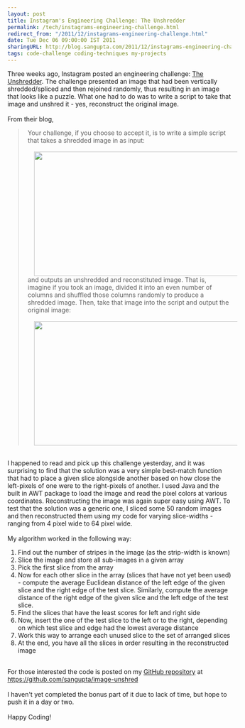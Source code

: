 ```yaml
---
layout: post
title: Instagram's Engineering Challenge: The Unshredder
permalink: /tech/instagrams-engineering-challenge.html
redirect_from: "/2011/12/instagrams-engineering-challenge.html"
date: Tue Dec 06 09:00:00 IST 2011
sharingURL: http://blog.sangupta.com/2011/12/instagrams-engineering-challenge.html
tags: code-challenge coding-techniques my-projects
---
```


Three weeks ago, Instagram posted an engineering challenge: 
<a href="http://instagram-engineering.tumblr.com/post/12651721845/instagram-engineering-challenge-the-unshredder">The Unshredder</a>. The challenge presented an image that had been vertically shredded/spliced and then rejoined randomly, thus resulting in an image that looks like a puzzle. What one had to do was to write a script to take that image and unshred it - yes, reconstruct the original image. 
<br>
<br>From their blog,
<br>
<blockquote style="padding-left: 20px;">
    Your challenge, if you choose to accept it, is to write a simple script that takes a shredded image in as input:
    <br>
    <br>
    <div class="separator" style="clear: both; text-align: center;">
        <a href="http://media.tumblr.com/tumblr_luigsoCv3s1qm4rc3.png" imageanchor="1" style="margin-left: 1em; margin-right: 1em;"><img border="0" height="280" src="http://media.tumblr.com/tumblr_luigsoCv3s1qm4rc3.png" width="500"></a>
    </div>and outputs an unshredded and reconstituted image. That is, imagine if you took an image, divided it into an even number of columns and shuffled those columns randomly to produce a shredded image. Then, take that image into the script and output the original image:
    <br>
    <br>
    <div class="separator" style="clear: both; text-align: center;">
        <a href="http://media.tumblr.com/tumblr_luih7og6QM1qm4rc3.png" imageanchor="1" style="margin-left: 1em; margin-right: 1em;"><img border="0" height="280" src="http://media.tumblr.com/tumblr_luih7og6QM1qm4rc3.png" width="500"></a>
    </div>
</blockquote>
<br>I happened to read and pick up this challenge yesterday, and it was surprising to find that the solution was a very simple best-match function that had to place a given slice alongside another based on how close the left-pixels of one were to the right-pixels of another. I used Java and the built in AWT package to load the image and read the pixel colors at various coordinates. Reconstructing the image was again super easy using AWT. To test that the solution was a generic one, I sliced some 50 random images and then reconstructed them using my code for varying slice-widths - ranging from 4 pixel wide to 64 pixel wide.
<br>
<br>My algorithm worked in the following way:
<br>
<ol>
    <li>Find out the number of stripes in the image (as the strip-width is known)</li>
    <li>Slice the image and store all sub-images in a given array</li>
    <li>Pick the first slice from the array</li>
    <li>Now for each other slice in the array (slices that have not yet been used) - compute the average Euclidean distance of the left edge of the given slice and the right edge of the test slice. Similarly, compute the average distance of the right edge of the given slice and the left edge of the test slice.</li>
    <li>Find the slices that have the least scores for left and right side</li>
    <li>Now, insert the one of the test slice to the left or to the right, depending on which test slice and edge had the lowest average distance</li>
    <li>Work this way to arrange each unused slice to the set of arranged slices</li>
    <li>At the end, you have all the slices in order resulting in the reconstructed image</li>
</ol>
<br>For those interested the code is posted on my 
<a href="https://github.com/sangupta/image-unshred">GitHub repository</a> at 
<a href="https://github.com/sangupta/image-unshred">https://github.com/sangupta/image-unshred</a>
<br>
<br>I haven't yet completed the bonus part of it due to lack of time, but hope to push it in a day or two.
<br>
<br>Happy Coding!
